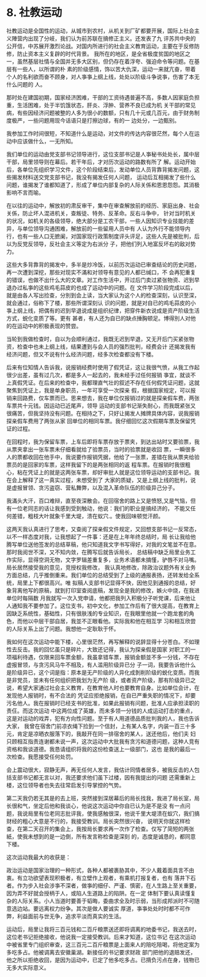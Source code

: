# 8. 社教运动

社教运动是全国性的运动，从城市到农村，从机关到厂矿都要开展，国际上社会主义陣营内出现了分岐，我们认为前苏联在搞修正主义。还发表了九 评苏共中央的公开信，中苏展开激烈论战。对国内所进行的社会主义教育运动，主要在于反修防修，防止资本主义复辟的时代背景。 我所在的地区，是全省极度贫国的地区之一，虽然基层社情与全国并无多大区别，但仍存在着浮夸、强迫命令等问题。在基层有一些人，以所谓的朴 素的阶级感情，饰以苦大仇深，运动一来就亢奋，带着个人的名利欲而奋不顾身，对人亊亊上纲上线，处处以阶级斗争说亊，伤害了本无什么问题的 人。

那时处在建国初期，国家经济困难，干部的工资待遇普遍不高，多数人因家庭负担重，生活困难，处于半饥饿状态，肝炎、浮肿、营养不良已成为机 关干部的常见病，有些因经济问题被整的人多为很小的数额，只有几十元或几百元，由于财务制度极严，一些问题用现今话语只是打擦边球，有的一 边处分，一边甄别。

我参加工作时间很短，不知道什么是运动，对文件的传达内容很茫然，每个人在运动中应该做什么，一无所知。

我们单位的运动由党支部书记领导进行，这位支部书记是人亊秘书处处长，属中层干部，局里领导则在幕后。若干年后，才对历次运动的路数有所了 解。运动开始后，各单位先组织学习文件，这个阶段结束后，发动单位人员背靠背揭发问题，这些揭发材料送交党支部书记，我没有揭发仼何人问题， 运动后互相揭发了些什么问题，谁揭发了谁都知道了，形成了单位内部复杂的人际关係和恩恩怨怨。其消极影响不言而喻。

在以往的运动中，解放初的肃反审干，集中在审查解放前的经历、家庭出身、社会关係，防止坏人混进机关，查叛徒、特务、反革命。反右斗争中， 针对当时机关的状况，如机关的各级领导，绝大部分是工农干部，一些人因知识专业技能的差异，与单位领导沟通困难，解放前的一些留用人员中有 人认为外行不能领导内行，也有一些人口无摭阑，对国家现行政策制度评头评足，这些人先是被批判，后以为反党反领导，反社会主义等定为右派分 子，把他们列入地富反坏右的敌对势力。

这些大多背靠背的揭发中，多半是炒冷饭，以前历次运动已审查结论的历史问题，再一次遭到深挖，那些对现实不滿和对领导有意见的人都已缄口，不 会再犯重复的错误，也做不出什么大的文章。对工作生活中，开过后门卖过紧张物资、迟到早退办过私亊的这些鸡毛蒜皮的也成了运动中的问题。在 文件学习阶段完成以后，就是由各人写出捡查，分別到会上读，当大家认为这个人的检查深刻，认识至深，就会通过，俗称下了楼，那些所谓深刻认 识的问题，就是对自已的鸡毛蒜皮的小亊上纲上线，把偶有的迟到早退说成是组织纪律，把穿件新衣说成是资产阶级生活方式，蜕化变质了等。更有 甚者，有人还为自已的缺点捶胸顿足。博得別人对他的在运动中的积极表现的赞尝。

当轮到我做检查时，自以为会顺利通过，我既无迟到早退，又无开后门买紧张物资，检查中也未上纲上线，结果遭到与会人员的强烈批判，经费会计 还揭发我有经济问题，但又不说有什么经济问题，经多次检查都没有下楼。

后来有位知情人告诉我，说报销经费时使用了假凭证，这让我很气愤，从我工作起很少出差，虽有过几次，都是多人一起去的，我未经手过任何报销 亊宜，就谈不上真假凭证。在后来的检查中，我都理直气壮的叙述不存在任何假凭证问题，这就聚焦到凭证上，我是单身职员，一年可享受一次探亲 假，根据国家规定，可以报销来回路费，仅车票而已。思来想去，我在单位仅报销过的就是探亲假车费，两张车票共十元钱。因运动已近尾声，领导 运动的支部书记渐失耐心，而我既紧张又很痛苦，但我坚持没有问题。在相持之下，只好让揭发人摊牌具体内容，说我报销探亲假车费用了两张从家 回单位的相同车票。我仔细回忆这次假期车票及保留凭证的过程。

在回程时，我为保留车票，上车后即将车票存放于票夹，到达出站时又要验票，我从票夹拿出一张车票未仔细看就给了验票员，当时的验票就是收回 票，一瞬很多人的票都收回在他手中，我说要作报销凭据，他给了一张票，差错在我从票夹给验票员的是回家的车票，这样我留下的是两张相同的返 程车票。在报销时我很粗心，粘在凭证上的就是这两张车票，却好审批人就是这位领导运动的支部书记。我在会上解释了这一真实过程，未想受到了 大家的质疑，又是上纲上线的批判，说是虚报冒领、贪污盗窃、营私舞弊，以及混入革命队伍的阶级异己分子。

我滿头大汗，百口难辩，直至夜深散会。在回宿舍的路上又是愤怒,又是气恼，但有一位老同志的话让我感到受到触动，他说：我们的职业是搞经济的， 不能又任何差错，粗枝大叶就象千里大堤，溃在蚁穴.。使我回味顿觉汗颜。

这两天我认真进行了思考，又查阅了探亲假文件规定，又回想支部书记一反常态，以不一样态度对我，让我想起了一件事：还是在上年年终总结时，局 长让我给他腾写单位送他签发的总结草稿，他只知道我文字书写得好，对我的文笔並不在意。那时我阅世不深，又不知内敛，在腾写后就告诉局长， 总结稿中缺乏局里业务工作实际，显得空洞无物，文字罗辑差重复多，业务术语都未搞慬，驴唇不对马嘴。局长居然接受我的意见，竞授权我修改， 我认真地修改，除政治议题外有关业务方面总结，几乎推倒重来。我们单位的总结受到了上级的通报表扬，还转发给全系统，局里上下都很高兴。唯 拟稿人支部书记显得不快，因他见到通报的总结，好象背离他写的原稿，就到打印室查阅底稿，发现全是我的修改，嫉火中烧，在我进单位时每隔数 月我就写一次入党申请，他都把我列入积极分子听党课，后来他让人通知我不要参加了。这位支书，初中文化，参加工作后有了很大提高，在教育上 因缺乏系统性，基础性，只有很肤浅的专业知识，在我眼里他就一个跑龙套的角色，而他以中层干部自居，我並不正眼看他。实际我和他在相互学 习和相互欣尝的人际关系上出了问题。我想他一定耿耿于怀。

我如何在这次运动中能下楼，心里很茫然，再写解释的说辞显得十分苍白。不如理性去反击。我的回忆虽只是碎片，大致还记得，我认为探亲假是国家 对职工的一项福利待遇，仅限来回车票金额，我虽拿错车票，报销金额並不多一分钱，不存在虚报冒领，与贪污风马牛不相及，有人滥用阶级异已分 子一词，我要告诉他什么是阶级异已，这个词是指：原本是无产阶级的人异化成剝削阶级的蜕化变质。而我是非党员，並未有任何组织把我划为无产阶 级，或者资产阶级，那有阶级异已之说，希望大家通过社会主义教育，在教育他人时也要教育自身。比如单位会计，在发现他人报销时，有不合法的 凭证应拒绝报销，在自已严重失职的情况下，却要污名他人。我在报销时已经支书的批准，如果此报销有问题，批准人应承担渎职的责仼。而这次运动 中这两位成了英雄，而未多领一分钱的人成运动打击的重点，这是对运动的戏弄，犯有方向性问题。至于有人用道德品质批判我的人，我也告诉大家， 我曾在宿舍门前凉衣绳下捡到一个信封，上有某人名字，内装一百三十多元，肯定是凉晒衣服落下的，我敲开在同一排宿舍的某人，送还他后，他们夫 妇只顾相互指责连谢都未说一声，这次运动中大批我有贪污和道德问题，这种人竞有资格和我谈道德。我恳请组织将我的这份检查送上一级部门，这也 是我的最后一次检查。我愿接受任何处罚。

会上震动很大，寂静无声，再无任何人发言，我估计同情者居多，被我反击的人包括支部书记都无言以对，我还要求他们虽下过楼，因有我提出的问题 还需重新上楼，这位领导者也失去往常启发引导掌控的气势。

第二天我仍若无其是的去上班，突然接到深居幕后的局长找我，我进了局长室，局长很和气，坐定后他和我谈心，他说这次运动中你自已认为是不是没 有一点问题，我说局里有位老同志批评我，使我感触很深，他说千里大堤溃在蚁穴，我们搞财经的粗心大意是不行的，我接受教训。局长突然很兴奋， 说明天你就这样检查，在第二天召开的集会上，我按局长要求再一次作了检查。仅写了简短的两张紙，使我未想到的是一边倒，所有发言称检查是深刻 的，态度是诚恳的，都同意下楼。

这次运动我最大的收获是：

政治运动是国家治理的一种形式，各种人都被裹胁其中，不少人戴着面具言不由衷。有立功欲望表现积极者，有立壁作上观者，有乘机打报复者，也有 落井下石者。作为步入社会涉亊不深者，做亊的细仔、严谨、慎密，在人生路上至关重要，因为弄不好就会授柄于人，或陷人生道路上的陷阱。在一定 体制下要认真读慬复杂的人际关系。小人当道时要善于韬晦，委曲求全及时示弱，当形成邦派时不可随意选边站。要远离权力纷争。其次是做人要诚实 厚道，亊亊处处时时都不可作弊，利益面前与世无争，追求平淡而真实的生活。

运动后，局里让我将三百元钱和二百斤粮票送还即将调离的地委书记，我送去时，这位老书记拒绝接收，他说我一定接受教训。后来才知道，这位书记 在这次运动中被省里专门组织审查，这三百元二百斤粮票是上面来人的陪吃陪喝，将他定案为多吃多占。他被调离去安徽巢湖。新接任的书记要求财政 部门把他的退赔发还，他之所以拒绝收回，是因为运动中，已定了他多吃多占。已揹负污点在身，钱物已无多大实际意义。
